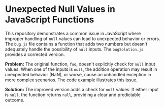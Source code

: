 # Unexpected Null Values in JavaScript Functions

This repository demonstrates a common issue in JavaScript where improper handling of `null` values can lead to unexpected behavior or errors. The `bug.js` file contains a function that adds two numbers but doesn't adequately handle the possibility of `null` inputs.  The `bugSolution.js` provides a corrected version.

**Problem:** The original function, `foo`, doesn't explicitly check for `null` input values.  When one of the inputs is `null`, the addition operation may result in unexpected behavior (NaN), or worse, cause an unhandled exception in more complex scenarios.  The code example illustrates this issue.

**Solution:** The improved version adds a check for `null` values.  If either input is `null`, the function returns `null`, providing a clear and predictable outcome.